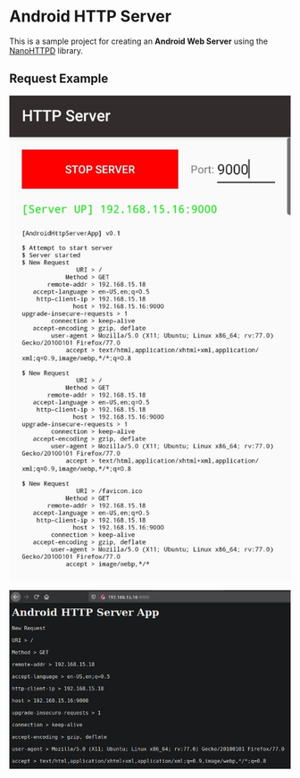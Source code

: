 # Android HTTP Server

This is a sample project for creating an **Android Web Server** using the [NanoHTTPD](https://github.com/NanoHttpd/nanohttpd) library.

## Request Example

![Server UP](image/server_up.jpeg?raw=true "Server UP")

![GET Example](image/get_example.png?raw=true "GET Example")

